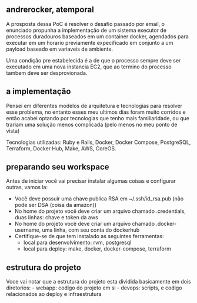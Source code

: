 ## andrerocker, atemporal

A prosposta dessa PoC é resolver o desafio passado por email, o enunciado propunha a implementação
de um sistema executor de processos duradouros baseados em um container docker, agendados para executar
em um horario previamente expecificado em conjunto a um payload baseado em variaveis de ambiente.

Uma condição pre estabelecida é a de que o processo sempre deve ser executado em uma nova instancia
EC2, que ao termino do processo tambem deve ser desprovionada.

## a implementação

Pensei em diferentes modelos de arquitetura e tecnologias para resolver esse problema, no entanto esses
meu ultimos dias foram muito corridos e então acabei optando por tecnologias que tenho mais familiaridade,
ou que trariam uma solução menos complicada (pelo menos no meu ponto de vista)

Tecnologias utilizadas: Ruby e Rails, Docker, Docker Compose, PostgreSQL, Terraform, Docker Hub, Make,
AWS, CoreOS.

## preparando seu workspace

Antes de iniciar você vai precisar instalar algumas coisas e configurar outras, vamos la:

- Você deve possuir uma chave publica RSA em ~/.ssh/id_rsa.pub (não pode ser DSA (coisa da amazon))
- No home do projeto você deve criar um arquivo chamado .credentials, duas linhas: chave e token da aws
- No home do projeto você deve criar um arquivo chamado .docker-username, uma linha, com seu conta do dockerhub
- Certifique-se de que tem instalado as seguintes ferramentas: 
	- local para desenvolvimento: rvm, postgresql
	- local para deploy: make, docker, docker-compose, terraform 

## estrutura do projeto

Voce vai notar que a estrutura do projeto esta dividida basicamente em dois diretorios:
	- webapp: codigo do projeto em si
	- devops: scripts, e codigo relacionados ao deploy e infraestrutura
